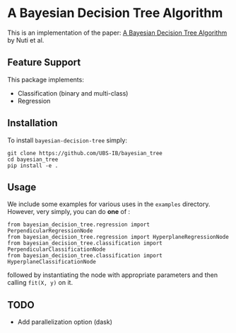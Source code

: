 # A Bayesian Decision Tree Algorithm
This is an implementation of the paper: [A Bayesian Decision Tree Algorithm](https://arxiv.org/abs/1901.03214) by Nuti et al.

## Feature Support

This package implements:
* Classification (binary and multi-class)
* Regression

## Installation

To install `bayesian-decision-tree` simply:
```
git clone https://github.com/UBS-IB/bayesian_tree
cd bayesian_tree
pip install -e .
```

## Usage

We include some examples for various uses in the `examples` directory. However, very simply, you can do __one__ of :

```
from bayesian_decision_tree.regression import PerpendicularRegressionNode
from bayesian_decision_tree.regression import HyperplaneRegressionNode
from bayesian_decision_tree.classification import PerpendicularClassificationNode
from bayesian_decision_tree.classification import HyperplaneClassificationNode
```
followed by instantiating the node with appropriate parameters and then calling `fit(X, y)` on it.

## TODO
- Add parallelization option (dask)
